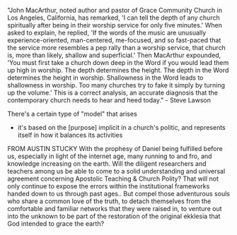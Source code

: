 
"John MacArthur, noted author and pastor of Grace Community Church in Los Angeles, California, has remarked, 'I can tell the depth of any church spiritually after being in their worship service for only five minutes.' When asked to explain, he replied, 'If the words of the music are unusually experience-oriented, man-centered, me-focused, and so fast-paced that the service more resembles a pep rally than a worship service, that church is, more than likely, shallow and superficial.' Then MacArthur expounded, 'You must first take a church down deep in the Word if you would lead them up high in worship. The depth determines the height. The depth in the Word determines the height in worship. Shallowness in the Word leads to shallowness in worship. Too many churches try to fake it simply by turning up the volume.' This is a correct analysis, an accurate diagnosis that the contemporary church needs to hear and heed today." - Steve Lawson

There's a certain type of "model" that arises
- it's based on the [purpose] implicit in a church's politic, and represents itself in how it balances its activities

FROM AUSTIN STUCKY
With the prophesy of Daniel being fulfilled before us, especially in light of the internet age, many running to and fro, and knowledge increasing on the earth.
Will the diligent researchers and teachers among us be able to come to a solid understanding and universal agreement concerning Apostolic Teaching & Church Polity?
That will not only continue to expose the errors within the institutional frameworks handed down to us through past ages..
But compel those adventurous souls who share a common love of the truth, to detach themselves from the comfortable and familiar networks that they were raised in, to venture out into the unknown to be part of the restoration of the original ekklesia that God intended to grace the earth?
